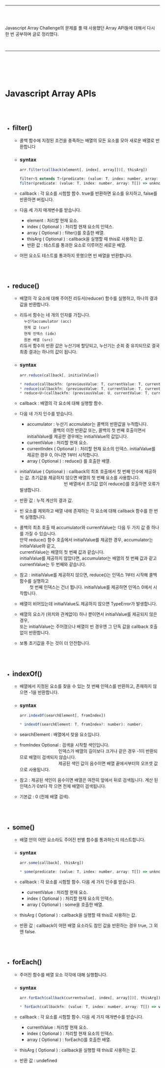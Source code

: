 <br/>

---

<br/>
<br/>

Javascript Array Challenge의 문제를 풀 때 사용했던 Array API들에 대해서 다시 한 번 공부하며 글로 정리했다.

<br/>

---

<br/>
<br/>
<br/>
<br/>

# Javascript Array APIs

<br/>
<br/>

- ## filter()

  - 콜백 함수에 지정된 조건을 충족하는 배열의 모든 요소를 모아 새로운 배열로 반환합니다
  - ### syntax

    ```javascript
    arr.filter(callback(element[, index[, array]])[, thisArg])

    filter<S extends T>(predicate: (value: T, index: number, array: T[]) => value is S, thisArg?: any): S[];
    filter(predicate: (value: T, index: number, array: T[]) => unknown, thisArg?: any): T[];
    ```

  - callback : 각 요소를 시험할 함수. true를 반환하면 요소를 유지하고, false를 반환하면 버립니다.

  - 다음 세 가지 매개변수를 받습니다.

    - element : 처리할 현재 요소.
    - index ( Optional ) : 처리할 현재 요소의 인덱스.
    - array ( Optional ) : filter()를 호출한 배열.
    - thisArg ( Optional ) : callback을 실행할 때 this로 사용하는 값.
    - 반환 값 : 테스트를 통과한 요소로 이루어진 새로운 배열.

  - 어떤 요소도 테스트를 통과하지 못했으면 빈 배열을 반환합니다.

<br/>
<br/>

- ## reduce()

  - 배열의 각 요소에 대해 주어진 리듀서(reducer) 함수를 실행하고, 하나의 결과값을 반환합니다.
  - 리듀서 함수는 네 개의 인자를 가집니다.  
    　`누산기accumulator (acc)`  
     　`현재 값 (cur)`  
     　`현재 인덱스 (idx)`  
     　`원본 배열 (src)`  
    리듀서 함수의 반환 값은 누산기에 할당되고, 누산기는 순회 중 유지되므로 결국 최종 결과는 하나의 값이 됩니다.

  - ### syntax

    ```javascript
    arr.reduce(callback[, initialValue])

    * reduce(callbackfn: (previousValue: T, currentValue: T, currentIndex: number, array: T[]) => T): T;
    * reduce(callbackfn: (previousValue: T, currentValue: T, currentIndex: number, array: T[]) => T, initialValue: T): T;
    * reduce<U>(callbackfn: (previousValue: U, currentValue: T, currentIndex: number, array: T[]) => U, initialValue: U): U;
    ```

  - callback : 배열의 각 요소에 대해 실행할 함수.
  - 다음 네 가지 인수를 받습니다.
    - accumulator : 누산기 accmulator는 콜백의 반환값을 누적합니다.  
      　　　　　　콜백의 이전 반환값 또는, 콜백의 첫 번째 호출이면서 initialValue를 제공한 경우에는 initialValue의 값입니다.
    - currentValue : 처리할 현재 요소.
    - currentIndex ( Optional ) : 처리할 현재 요소의 인덱스. initialValue를 제공한 경우 0, 아니면 1부터 시작합니다.
    - array ( Optional ) : reduce() 를 호출한 배열.
  - initialValue ( Optional ) : callback의 최초 호출에서 첫 번째 인수에 제공하는 값. 초기값을 제공하지 않으면 배열의 첫 번째 요소를 사용합니다.  
    　　　　 　　　　　　빈 배열에서 초기값 없이 reduce()를 호출하면 오류가 발생합니다.
  - 반환 값 : 누적 계산의 결과 값.
  - 빈 요소를 제외하고 배열 내에 존재하는 각 요소에 대해 callback 함수를 한 번씩 실행합니다.
  - 콜백의 최초 호출 때 accumulator와 currentValue는 다음 두 가지 값 중 하나를 가질 수 있습니다.  
    만약 reduce() 함수 호출에서 initialValue를 제공한 경우, accumulator는 initialValue와 같고,  
     currentValue는 배열의 첫 번째 값과 같습니다.  
    initialValue를 제공하지 않았다면, accumulator는 배열의 첫 번째 값과 같고 currentValue는 두 번째와 같습니다.

  - 참고 : initialValue를 제공하지 않으면, reduce()는 인덱스 1부터 시작해 콜백 함수를 실행하고  
    　　 첫 번째 인덱스는 건너
    뜁니다. initialValue를 제공하면 인덱스 0에서 시작합니다.
  - 배열이 비어있는데 initialValue도 제공하지 않으면 TypeError가 발생합니다.
  - 배열의 요소가 (위치와 관계없이) 하나 뿐이면서 initialValue를 제공되지 않은 경우,  
    또는 initialValue는 주어졌으나 배열이 빈 경우엔 그 단독 값을 callback 호출 없이 반환합니다.
  - 보통 초기값을 주는 것이 더 안전합니다.

<br/>
<br/>

- ## indexOf()

  - 배열에서 지정된 요소를 찾을 수 있는 첫 번째 인덱스를 반환하고, 존재하지 않으면 -1을 반환합니다.

  - ### syntax

    ```javascript
    arr.indexOf(searchElement[, fromIndex])

    * indexOf(searchElement: T, fromIndex?: number): number;
    ```

  - searchElement : 배열에서 찾을 요소입니다.
  - fromIndex Optional : 검색을 시작할 색인입니다.  
    　　　　　　　　　인덱스가 배열의 길이보다 크거나 같은 경우 -1이 반환되므로 배열이 검색되지 않습니다.  
    　　　　　　　　　제공된 색인 값이 음수이면 배열 끝에서부터의 오프셋 값으로 사용됩니다.
  - 참고 : 제공된 색인이 음수이면 배열은 여전히 앞에서 뒤로 검색됩니다. 계산 된 인덱스가 0보다 작 으면 전체 배열이 검색됩니다.
  - 기본값 : 0 (전체 배열 검색).

<br/>
<br/>

- ## some()

  - 배열 안의 어떤 요소라도 주어진 판별 함수를 통과하는지 테스트합니다.

  - ### syntax

    ```javascript
    arr.some(callback[, thisArg])

    * some(predicate: (value: T, index: number, array: T[]) => unknown, thisArg?: any): boolean;
    ```

  - callback : 각 요소를 시험할 함수. 다음 세 가지 인수를 받습니다.
    - currentValue : 처리할 현재 요소.
    - index ( Optional ) : 처리할 현재 요소의 인덱스.
    - array ( Optional ) : some을 호출한 배열.
  - thisArg ( Optional ) : callback을 실행할 때 this로 사용하는 값.
  - 반환 값 : callback이 어떤 배열 요소라도 참인 값을 반환하는 경우 true, 그 외엔 false.

<br/>
<br/>

- ## forEach()

  - 주어진 함수를 배열 요소 각각에 대해 실행합니다.

  - ### syntax

    ```javascript
    arr.forEach(callback(currentvalue[, index[, array]])[, thisArg])

    * forEach(callbackfn: (value: T, index: number, array: T[]) => void, thisArg?: any): void;
    ```

  - callback : 각 요소를 시험할 함수. 다음 세 가지 매개변수를 받습니다.
    - currentValue : 처리할 현재 요소.
    - index ( Optional ) : 처리할 현재 요소의 인덱스.
    - array ( Optional ) : forEach()를 호출한 배열.
  - thisArg ( Optional ) : callback을 실행할 때 this로 사용하는 값.
  - 반환 값 : undefined

<br/>
<br/>
